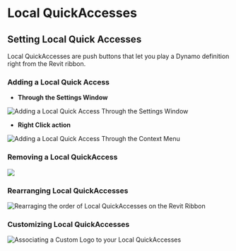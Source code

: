 # Local QuickAccesses

## Setting Local Quick Accesses

Local QuickAccesses are push buttons that let you play a Dynamo definition right from the Revit ribbon.

### Adding a Local Quick Access

* **Through the Settings Window**

![Adding a Local Quick Access Through the Settings Window](https://datashapes.files.wordpress.com/2020/05/addqarightsettings.gif?)

* **Right Click action**

![Adding a Local Quick Access Through the Context Menu](https://datashapes.files.wordpress.com/2020/05/addqarightclick.gif?)

### **Removing a Local QuickAccess**

![](https://datashapes.files.wordpress.com/2020/05/delqa.gif?)

### **Rearranging Local QuickAccesses**

![Rearraging the order of Local QuickAccesses on the Revit Ribbon](https://datashapes.files.wordpress.com/2020/05/rearrangelocalqa.gif?)

### **Customizing Local QuickAccesses**

![Associating a Custom Logo to your Local QuickAccesses](https://datashapes.files.wordpress.com/2020/05/customlocalqa.gif?)

